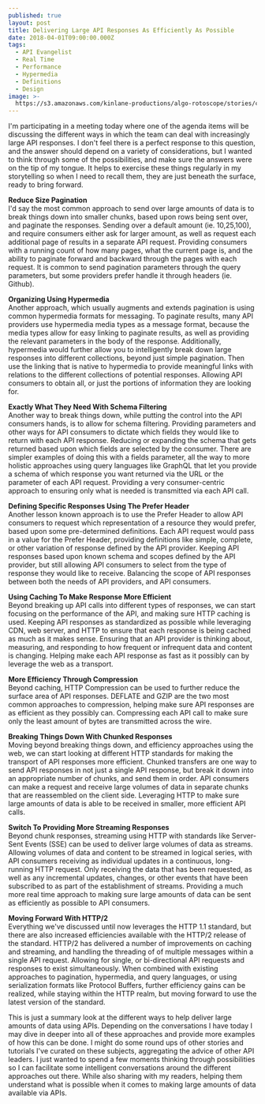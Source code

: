 ```yaml
---
published: true
layout: post
title: Delivering Large API Responses As Efficiently As Possible
date: 2018-04-01T09:00:00.000Z
tags:
  - API Evangelist
  - Real Time
  - Performance
  - Hypermedia
  - Definitions
  - Design
image: >-
  https://s3.amazonaws.com/kinlane-productions/algo-rotoscope/stories/carryload_dali_three.jpg
---
```

I'm participating in a meeting today where one of the agenda items will be discussing the different ways in which the team can deal with increasingly large API responses. I don't feel there is a perfect response to this question, and the answer should depend on a variety of considerations, but I wanted to think through some of the possibilities, and make sure the answers were on the tip of my tongue. It helps to exercise these things regularly in my storytelling so when I need to recall them, they are just beneath the surface, ready to bring forward.

**Reduce Size Pagination**<br />
I'd say the most common approach to send over large amounts of data is to break things down into smaller chunks, based upon rows being sent over, and paginate the responses. Sending over a default amount (ie. 10,25,100), and require consumers either ask for larger amount, as well as request each additional page of results in a separate API request. Providing consumers with a running count of how many pages, what the current page is, and the ability to paginate forward and backward through the pages with each request. It is common to send pagination parameters through the query parameters, but some providers prefer handle it through headers (ie. Github).

**Organizing Using Hypermedia**<br />
Another approach, which usually augments and extends pagination is using common hypermedia formats for messaging. To paginate results, many API providers use hypermedia media types as a message format, because the media types allow for easy linking to paginate results, as well as providing the relevant parameters in the body of the response. Additionally, hypermedia would further allow you to intelligently break down large responses into different collections, beyond just simple pagination. Then use the linking that is native to hypermedia to provide meaningful links with relations to the different collections of potential responses. Allowing API consumers to obtain all, or just the portions of information they are looking for.

**Exactly What They Need With Schema Filtering**<br />
Another way to break things down, while putting the control into the API consumers hands, is to allow for schema filtering. Providing parameters and other ways for API consumers to dictate which fields they would like to return with each API response. Reducing or expanding the schema that gets returned based upon which fields are selected by the consumer. There are simpler examples of doing this with a fields parameter, all the way to more holistic approaches using query languages like GraphQL that let you provide a schema of which response you want returned via the URL or the parameter of each API request. Providing a very consumer-centric approach to ensuring only what is needed is transmitted via each API call.

**Defining Specific Responses Using The Prefer Header**<br />
Another lesson known approach is to use the Prefer Header to allow API consumers to request which representation of a resource they would prefer, based upon some pre-determined definitions. Each API request would pass in a value for the Prefer Header, providing definitions like simple, complete, or other variation of response defined by the API provider. Keeping API responses based upon known schema and scopes defined by the API provider, but still allowing API consumers to select from the type of response they would like to receive. Balancing the scope of API responses between both the needs of API providers, and API consumers.

**Using Caching To Make Response More Efficient**<br />
Beyond breaking up API calls into different types of responses, we can start focusing on the performance of the API, and making sure HTTP caching is used. Keeping API responses as standardized as possible while leveraging CDN, web server, and HTTP to ensure that each response is being cached as much as it makes sense. Ensuring that an API provider is thinking about, measuring, and responding to how frequent or infrequent data and content is changing. Helping make each API response as fast as it possibly can by leverage the web as a transport.

**More Efficiency Through Compression**<br />
Beyond caching, HTTP Compression can be used to further reduce the surface area of API responses. DEFLATE and GZIP are the two most common approaches to compression, helping make sure API responses are as efficient as they possibly can. Compressing each API call to make sure only the least amount of bytes are transmitted across the wire.

**Breaking Things Down With Chunked Responses**<br />
Moving beyond breaking things down, and efficiency approaches using the web, we can start looking at different HTTP standards for making the transport of API responses more efficient. Chunked transfers are one way to send API responses in not just a single API response, but break it down into an appropriate number of chunks, and send them in order. API consumers can make a request and receive large volumes of data in separate chunks that are reassembled on the client side. Leveraging HTTP to make sure large amounts of data is able to be received in smaller, more efficient API calls.

**Switch To Providing More Streaming Responses**<br />
Beyond chunk responses, streaming using HTTP with standards like Server-Sent Events (SSE) can be used to deliver large volumes of data as streams. Allowing volumes of data and content to be streamed in logical series, with API consumers receiving as individual updates in a continuous, long-running HTTP request. Only receiving the data that has been requested, as well as any incremental updates, changes, or other events that have been subscribed to as part of the establishment of streams. Providing a much more real time approach to making sure large amounts of data can be sent as efficiently as possible to API consumers.

**Moving Forward With HTTP/2**<br />
Everything we've discussed until now leverages the HTTP 1.1 standard, but there are also increased efficiencies available with the HTTP/2 release of the standard. HTTP/2 has delivered a number of improvements on caching and streaming, and handling the threading of of multiple messages within a single API request. Allowing for single, or bi-directional API requests and responses to exist simultaneously. When combined with existing approaches to pagination, hypermedia, and query languages, or using serialization formats like Protocol Buffers, further efficiency gains can be realized, while staying within the HTTP realm, but moving forward to use the latest version of the standard.

This is just a summary look at the different ways to help deliver large amounts of data using APIs. Depending on the conversations I have today I may dive in deeper into all of these approaches and provide more examples of how this can be done. I might do some round ups of other stories and tutorials I've curated on these subjects, aggregating the advice of other API leaders. I just wanted to spend a few moments thinking through possibilities so I can facilitate some intelligent conversations around the different approaches out there. While also sharing with my readers, helping them understand what is possible when it comes to making large amounts of data available via APIs.
